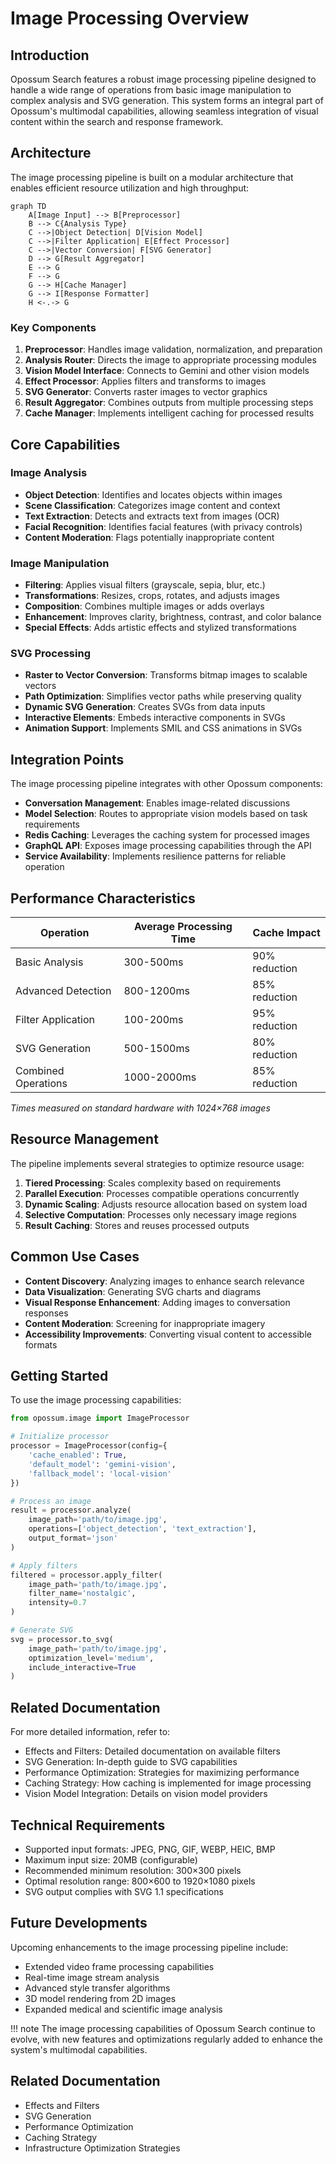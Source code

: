 # Image Processing Overview

## Introduction

Opossum Search features a robust image processing pipeline designed to handle a wide range of operations from basic image manipulation to complex analysis and SVG generation. This system forms an integral part of Opossum's multimodal capabilities, allowing seamless integration of visual content within the search and response framework.

## Architecture

The image processing pipeline is built on a modular architecture that enables efficient resource utilization and high throughput:

```mermaid
graph TD
    A[Image Input] --> B[Preprocessor]
    B --> C{Analysis Type}
    C -->|Object Detection| D[Vision Model]
    C -->|Filter Application| E[Effect Processor]
    C -->|Vector Conversion| F[SVG Generator]
    D --> G[Result Aggregator]
    E --> G
    F --> G
    G --> H[Cache Manager]
    G --> I[Response Formatter]
    H <-.-> G
```

### Key Components

1. **Preprocessor**: Handles image validation, normalization, and preparation
2. **Analysis Router**: Directs the image to appropriate processing modules
3. **Vision Model Interface**: Connects to Gemini and other vision models
4. **Effect Processor**: Applies filters and transforms to images
5. **SVG Generator**: Converts raster images to vector graphics
6. **Result Aggregator**: Combines outputs from multiple processing steps
7. **Cache Manager**: Implements intelligent caching for processed results

## Core Capabilities

### Image Analysis

- **Object Detection**: Identifies and locates objects within images
- **Scene Classification**: Categorizes image content and context
- **Text Extraction**: Detects and extracts text from images (OCR)
- **Facial Recognition**: Identifies facial features (with privacy controls)
- **Content Moderation**: Flags potentially inappropriate content

### Image Manipulation

- **Filtering**: Applies visual filters (grayscale, sepia, blur, etc.)
- **Transformations**: Resizes, crops, rotates, and adjusts images
- **Composition**: Combines multiple images or adds overlays
- **Enhancement**: Improves clarity, brightness, contrast, and color balance
- **Special Effects**: Adds artistic effects and stylized transformations

### SVG Processing

- **Raster to Vector Conversion**: Transforms bitmap images to scalable vectors
- **Path Optimization**: Simplifies vector paths while preserving quality
- **Dynamic SVG Generation**: Creates SVGs from data inputs
- **Interactive Elements**: Embeds interactive components in SVGs
- **Animation Support**: Implements SMIL and CSS animations in SVGs

## Integration Points

The image processing pipeline integrates with other Opossum components:

- **Conversation Management**: Enables image-related discussions
- **Model Selection**: Routes to appropriate vision models based on task requirements
- **Redis Caching**: Leverages the caching system for processed images
- **GraphQL API**: Exposes image processing capabilities through the API
- **Service Availability**: Implements resilience patterns for reliable operation

## Performance Characteristics

| Operation | Average Processing Time | Cache Impact |
|-----------|-------------------------|-------------|
| Basic Analysis | 300-500ms | 90% reduction |
| Advanced Detection | 800-1200ms | 85% reduction |
| Filter Application | 100-200ms | 95% reduction |
| SVG Generation | 500-1500ms | 80% reduction |
| Combined Operations | 1000-2000ms | 85% reduction |

*Times measured on standard hardware with 1024×768 images*

## Resource Management

The pipeline implements several strategies to optimize resource usage:

1. **Tiered Processing**: Scales complexity based on requirements
2. **Parallel Execution**: Processes compatible operations concurrently
3. **Dynamic Scaling**: Adjusts resource allocation based on system load
4. **Selective Computation**: Processes only necessary image regions
5. **Result Caching**: Stores and reuses processed outputs

## Common Use Cases

- **Content Discovery**: Analyzing images to enhance search relevance
- **Data Visualization**: Generating SVG charts and diagrams
- **Visual Response Enhancement**: Adding images to conversation responses
- **Content Moderation**: Screening for inappropriate imagery
- **Accessibility Improvements**: Converting visual content to accessible formats

## Getting Started

To use the image processing capabilities:

```python
from opossum.image import ImageProcessor

# Initialize processor
processor = ImageProcessor(config={
    'cache_enabled': True,
    'default_model': 'gemini-vision',
    'fallback_model': 'local-vision'
})

# Process an image
result = processor.analyze(
    image_path='path/to/image.jpg',
    operations=['object_detection', 'text_extraction'],
    output_format='json'
)

# Apply filters
filtered = processor.apply_filter(
    image_path='path/to/image.jpg',
    filter_name='nostalgic',
    intensity=0.7
)

# Generate SVG
svg = processor.to_svg(
    image_path='path/to/image.jpg',
    optimization_level='medium',
    include_interactive=True
)
```

## Related Documentation

For more detailed information, refer to:

- Effects and Filters: Detailed documentation on available filters
- SVG Generation: In-depth guide to SVG capabilities
- Performance Optimization: Strategies for maximizing performance
- Caching Strategy: How caching is implemented for image processing
- Vision Model Integration: Details on vision model providers

## Technical Requirements

- Supported input formats: JPEG, PNG, GIF, WEBP, HEIC, BMP
- Maximum input size: 20MB (configurable)
- Recommended minimum resolution: 300×300 pixels
- Optimal resolution range: 800×600 to 1920×1080 pixels
- SVG output complies with SVG 1.1 specifications

## Future Developments

Upcoming enhancements to the image processing pipeline include:

- Extended video frame processing capabilities
- Real-time image stream analysis
- Advanced style transfer algorithms
- 3D model rendering from 2D images
- Expanded medical and scientific image analysis

!!! note
    The image processing capabilities of Opossum Search continue to evolve, with new features and optimizations regularly added to enhance the system's multimodal capabilities.

## Related Documentation

- Effects and Filters
- SVG Generation
- Performance Optimization
- Caching Strategy
- Infrastructure Optimization Strategies